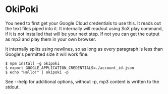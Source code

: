# OkiPoki

You need to first get your Google Cloud credentials to use this. It reads out the
text files piped into it. It internally will readout using SoX play command, if it
is not installed that will be your next step. If not you can get the output as mp3
and play them in your own browser. 

It internally splits using newlines, so as long as every paragraph is less than 
Google's permitted size it will work fine. 


```
$ npm install -g okipoki
$ export GOOGLE_APPLICATION_CREDENTIALS=./account_id.json
$ echo "Hello!" | okipoki -p
```

See --help for additional options, without -p, mp3 content is written to the stdout. 

